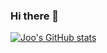 

### Hi there 👋

<!--
**JooYoung2274/JooYoung2274** is a ✨ _special_ ✨ repository because its `README.md` (this file) appears on your GitHub profile.

Here are some ideas to get you started:

- 🔭 I’m currently working on ...
- 🌱 I’m currently learning ...
- 👯 I’m looking to collaborate on ...
- 🤔 I’m looking for help with ...
- 💬 Ask me about ...
- 📫 How to reach me: ...
- 😄 Pronouns: ...
- ⚡ Fun fact: ...
-->
[![Joo's GitHub stats](https://github-readme-stats.vercel.app/api?username=JooYoung2274&show_icons=true&theme=dark)](https://github.com/anuraghazra/github-readme-stats)



